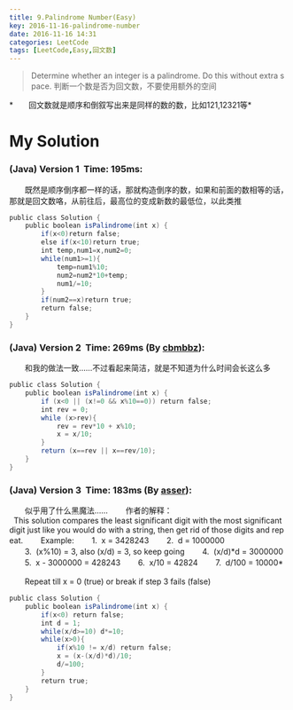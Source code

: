 ```yaml
---
title: 9.Palindrome Number(Easy)
key: 2016-11-16-palindrome-number
date: 2016-11-16 14:31
categories: LeetCode
tags: [LeetCode,Easy,回文数]
---
```




>Determine whether an integer is a palindrome. Do this without extra space.
判断一个数是否为回文数，不要使用额外的空间

*　　回文数就是顺序和倒叙写出来是同样的数的数，比如121,12321等*

# My Solution
### (Java) Version 1  Time: 195ms:
　　既然是顺序倒序都一样的话，那就构造倒序的数，如果和前面的数相等的话，那就是回文数咯，从前往后，最高位的变成新数的最低位，以此类推
```java
public class Solution {
    public boolean isPalindrome(int x) {
        if(x<0)return false;
        else if(x<10)return true;
        int temp,num1=x,num2=0;
        while(num1>=1){
            temp=num1%10;
            num2=num2*10+temp;
            num1/=10;
        }
        if(num2==x)return true;
        return false;
    }
}
```
### (Java) Version 2  Time: 269ms (By [cbmbbz](https://discuss.leetcode.com/user/cbmbbz)):
　　和我的做法一致……不过看起来简洁，就是不知道为什么时间会长这么多
```java
public class Solution {
    public boolean isPalindrome(int x) {
        if (x<0 || (x!=0 && x%10==0)) return false;
        int rev = 0;
        while (x>rev){
            rev = rev*10 + x%10;
            x = x/10;
        }
        return (x==rev || x==rev/10);
    }
}
```
### (Java) Version 3  Time: 183ms (By [asser](https://discuss.leetcode.com/user/asser)):
　　似乎用了什么黑魔法……
　　作者的解释：
  This solution compares the least significant digit with the most significant digit just like you would do with a string, then get rid of those digits and repeat.
　　Example:
　　1.  x = 3428243
　　2.  d = 1000000
　　3.  (x%10) = 3, also (x/d) = 3, so keep going
　　4.  (x/d)\*d = 3000000
　　5.  x - 3000000 = 428243
　　6.  x/10 = 42824
　　7.  d/100 = 10000*

　　Repeat till x = 0 (true) or break if step 3 fails (false)
```java
public class Solution {
    public boolean isPalindrome(int x) {
        if(x<0) return false;
        int d = 1;
        while(x/d>=10) d*=10;
        while(x>0){
            if(x%10 != x/d) return false;
            x = (x-(x/d)*d)/10;
            d/=100;
        }
        return true;
    }
}
```
